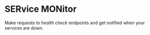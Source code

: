 # SERvice MONitor

Make requests to _health check_ endpoints and get notified when your services are down.
